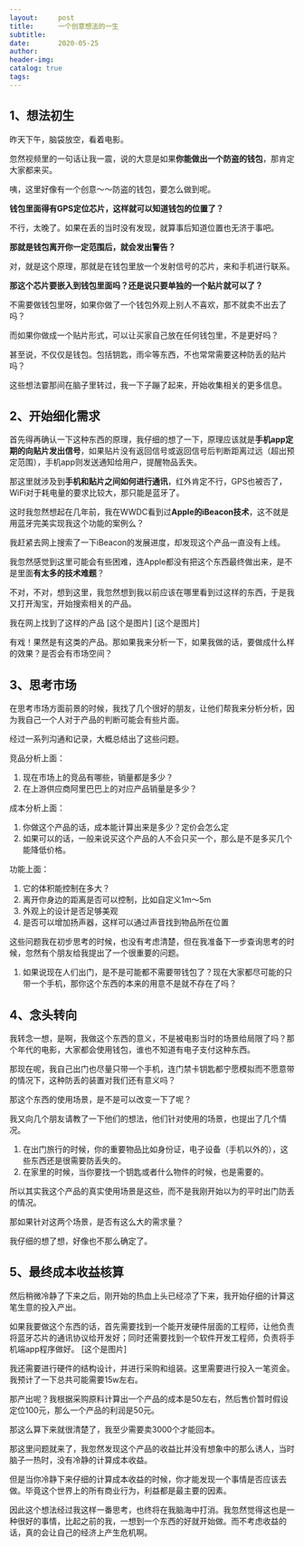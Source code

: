 ```yaml
---
layout:     post  
title:      一个创意想法的一生
subtitle:  
date:       2020-05-25
author:  
header-img: 
catalog: true  
tags:
---
```


## 1、想法初生
昨天下午，脑袋放空，看着电影。

忽然视频里的一句话让我一震，说的大意是如果**你能做出一个防盗的钱包**，那肯定大家都来买。

咦，这里好像有一个创意～～防盗的钱包，要怎么做到呢。

**钱包里面得有GPS定位芯片，这样就可以知道钱包的位置了？**

不行，太晚了。如果在丢的当时没有发现，就算事后知道位置也无济于事吧。

**那就是钱包离开你一定范围后，就会发出警告？**

对，就是这个原理，那就是在钱包里放一个发射信号的芯片，来和手机进行联系。

**那这个芯片要嵌入到钱包里面吗？还是说只要单独的一个贴片就可以了？**

不需要做钱包里呀，如果你做了一个钱包外观上别人不喜欢，那不就卖不出去了吗？

而如果你做成一个贴片形式，可以让买家自己放在任何钱包里，不是更好吗？

甚至说，不仅仅是钱包。包括钥匙，雨伞等东西，不也常常需要这种防丢的贴片吗？

这些想法霎那间在脑子里转过，我一下子蹦了起来，开始收集相关的更多信息。

## 2、开始细化需求
首先得再确认一下这种东西的原理，我仔细的想了一下，原理应该就是**手机app定期的向贴片发出信号**，如果贴片没有返回信号或返回信号后判断距离过远（超出预定范围），手机app则发送通知给用户，提醒物品丢失。

那这里就涉及到**手机和贴片之间如何进行通讯**，红外肯定不行，GPS也被否了，WiFi对于耗电量的要求比较大，那只能是蓝牙了。

这时我忽然想起在几年前，我在WWDC看到过**Apple的iBeacon技术**，这不就是用蓝牙完美实现我这个功能的案例么？

我赶紧去网上搜索了一下iBeacon的发展进度，却发现这个产品一直没有上线。

我忽然感觉到这里可能会有些困难，连Apple都没有把这个东西最终做出来，是不是里面**有太多的技术难题**？

不对，不对，想到这里，我忽然想到我以前应该在哪里看到过这样的东西，于是我又打开淘宝，开始搜索相关的产品。

我在网上找到了这样的产品
[这个是图片]
[这个是图片]

有戏！果然是有这类的产品。那如果我来分析一下，如果我做的话，要做成什么样的效果？是否会有市场空间？

## 3、思考市场
在思考市场方面前景的时候，我找了几个很好的朋友，让他们帮我来分析分析，因为我自己一个人对于产品的判断可能会有些片面。

经过一系列沟通和记录，大概总结出了这些问题。

竞品分析上面：
1. 现在市场上的竞品有哪些，销量都是多少？
2. 在上游供应商阿里巴巴上的对应产品销量是多少？

成本分析上面：
1. 你做这个产品的话，成本能计算出来是多少？定价会怎么定
2. 如果可以的话，一般来说买这个产品的人不会只买一个，那么是不是多买几个能降低价格。

功能上面：
1. 它的体积能控制在多大？
2. 离开你身边的距离是否可以控制，比如自定义1m～5m
3. 外观上的设计是否足够美观
4. 是否可以增加扬声器，这样可以通过声音找到物品所在位置

这些问题我在初步思考的时候，也没有考虑清楚，但在我准备下一步查询思考的时候，忽然有个朋友给我提出了一个很重要的问题。

1. 如果说现在人们出门，是不是可能都不需要带钱包了？现在大家都尽可能的只带一个手机，那你这个东西的本来的用意不是就不存在了吗？

## 4、念头转向
我转念一想，是啊，我做这个东西的意义，不是被电影当时的场景给局限了吗？那个年代的电影，大家都会使用钱包，谁也不知道有电子支付这种东西。

那现在呢，我自己出门也尽量只带一个手机，连门禁卡钥匙都宁愿模拟而不愿意带的情况下，这种防丢的装置对我们还有意义吗？

那这个东西的使用场景，是不是可以改变一下了呢？

我又向几个朋友请教了一下他们的想法，他们针对使用的场景，也提出了几个情况。

1. 在出门旅行的时候，你的重要物品比如身份证，电子设备（手机以外的），这些东西还是很需要防丢失的。
2. 在家里的时候，当你要找一个钥匙或者什么物件的时候，也是需要的。

所以其实我这个产品的真实使用场景是这些，而不是我刚开始以为的平时出门防丢的情况。

那如果针对这两个场景，是否有这么大的需求量？

我仔细的想了想，好像也不那么确定了。

## 5、最终成本收益核算
然后稍微冷静了下来之后，刚开始的热血上头已经凉了下来，我开始仔细的计算这笔生意的投入产出。

如果我要做这个东西的话，首先需要找到一个能开发硬件层面的工程师，让他负责将蓝牙芯片的通讯协议给开发好；同时还需要找到一个软件开发工程师，负责将手机端app程序做好。
[这个是图片]

我还需要进行硬件的结构设计，并进行采购和组装。这里需要进行投入一笔资金。我预计了一下总共可能需要15w左右。

那产出呢？我根据采购原料计算出一个产品的成本是50左右，然后售价暂时假设定位100元，那么一个产品的利润是50元。

那这么算下来就很清楚了，我至少需要卖3000个才能回本。

那这里问题就来了，我忽然发现这个产品的收益比并没有想象中的那么诱人，当时脑子一热时，没有冷静的计算成本收益。

但是当你冷静下来仔细的计算成本收益的时候，你才能发现一个事情是否应该去做。毕竟这个世界上的所有商业行为，利益都是最主要的因素。

因此这个想法经过我这样一番思考，也终将在我脑海中打消。我忽然觉得这也是一种很好的事情，比起之前的我，一想到一个东西的好就开始做。而不考虑收益的话，真的会让自己的经济上产生危机啊。
